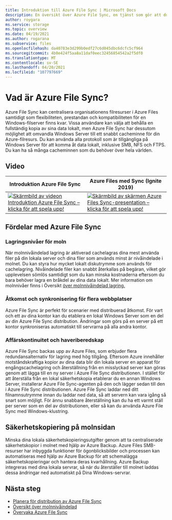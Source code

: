 ```yaml
---
title: Introduktion till Azure File Sync | Microsoft Docs
description: En översikt över Azure File Sync, en tjänst som gör att du kan skapa och använda nätverksfilresurser i molnet med hjälp av SMB-protokollet som är branschstandard.
author: roygara
ms.service: storage
ms.topic: overview
ms.date: 04/19/2021
ms.author: rogarana
ms.subservice: files
ms.openlocfilehash: da40783e3d299b0edf27c6d045dbc6dcfc5cf964
ms.sourcegitcommit: 4b0e424f5aa8a11daf0eec32456854542a2f5df0
ms.translationtype: MT
ms.contentlocale: sv-SE
ms.lasthandoff: 04/20/2021
ms.locfileid: "107797669"
---
```

# <a name="what-is-azure-file-sync"></a>Vad är Azure File Sync?
Azure File Sync kan centralisera organisationens filresurser i Azure Files samtidigt som flexibiliteten, prestandan och kompatibiliteten för en Windows-filserver finns kvar. Vissa användare kan välja att behålla en fullständig kopia av sina data lokalt, men Azure File Sync har dessutom möjlighet att omvandla Windows Server till ett snabbt cacheminne för din Azure-filresurs. Du kan använda alla protokoll som är tillgängliga på Windows Server för att komma åt data lokalt, inklusive SMB, NFS och FTPS. Du kan ha så många cacheminnen som du behöver över hela världen.   

## <a name="videos"></a>Video
| Introduktion Azure File Sync | Azure Files med Sync (Ignite 2019)  |
|-|-|
| [![Skärmbild av videon Introduktion Azure File Sync – klicka för att spela upp!](../files/media/storage-files-introduction/azure-file-sync-video-snapshot.png)](https://www.youtube.com/watch?v=Zm2w8-TRn-o) | [![Skärmbild av skärmen Azure Files Sync-presentation – klicka för att spela upp!](../files/media/storage-files-introduction/ignite-2018-video.png)](https://www.youtube.com/embed/6E2p28XwovU) |

## <a name="benefits-of-azure-file-sync"></a>Fördelar med Azure File Sync

### <a name="cloud-tiering"></a>Lagringsnivåer för moln
När molnnivåindelad lagring är aktiverad cachelagras dina mest använda filer på din lokala server och dina filer som används minst är nivåindelade i molnet. Du kan styra hur mycket lokalt diskutrymme som används för cachelagring. Nivåindelade filer kan snabbt återkallas på begäran, vilket gör upplevelsen sömlös samtidigt som du kan minska kostnaderna eftersom du bara behöver lagra en bråkdel av dina data lokalt. Mer information om molnnivåer finns i Översikt [över molnnivåindelad lagring.](file-sync-cloud-tiering-overview.md) 

### <a name="multi-site-access-and-sync"></a>Åtkomst och synkronisering för flera webbplatser
Azure File Sync är perfekt för scenarier med distribuerad åtkomst. För vart och ett av dina kontor kan du etablera en lokal Windows Server som en del av din Azure File Sync distribution. Ändringar som görs på en server på ett kontor synkroniseras automatiskt till servrarna på alla andra kontor.

### <a name="business-continuity-and-disaster-recovery"></a>Affärskontinuitet och haveriberedskap
Azure File Sync backas upp av Azure Files, som erbjuder flera redundansalternativ för lagring med hög tillgång. Eftersom Azure innehåller motståndskraftiga kopior av dina data blir din lokala server en apparat för engångscachelagring och återställning från en misslyckad server kan göras genom att lägga till en ny server i Azure File Sync distributionen. I stället för att återställa från en lokal säkerhetskopia etablerar du en annan Windows Server, installerar Azure File Sync-agenten på den och lägger sedan till den i Azure File Sync distributionen. Azure File Sync laddar ned ditt filnamnsutrymme innan du laddar ned data, så att servern kan vara igång så snart som möjligt. För ännu snabbare återställning kan du ha ett varmt ställ per server som en del av distributionen, eller så kan du använda Azure File Sync med Windows-klustring.

## <a name="cloud-side-backup"></a>Säkerhetskopiering på molnsidan
Minska dina lokala säkerhetskopieringsutgifter genom att ta centraliserade säkerhetskopior i molnet med hjälp av Azure Backup. Azure Files SMB-resurser har inbyggda funktioner för ögonblicksbilder och processen kan automatiseras med hjälp av Azure Backup för att schemalägga säkerhetskopieringar och hantera deras kvarhållning. Azure Backup integreras med dina lokala servrar, så när du återställer till molnet laddas dessa ändringar ned automatiskt på Dina Windows-servrar.  

## <a name="next-steps"></a>Nästa steg
* [Planera för distribution av Azure File Sync](file-sync-planning.md)
* [Översikt över molnnivåindelad](file-sync-cloud-tiering-overview.md)
* [Övervaka Azure File Sync](file-sync-monitoring.md)